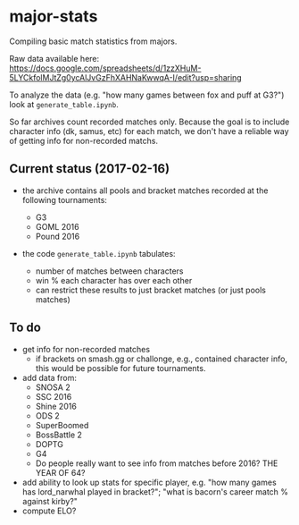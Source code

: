 # major-stats
Compiling basic match statistics from majors.


Raw data available here:
https://docs.google.com/spreadsheets/d/1zzXHuM-5LYCkfolMJtZg0ycAlJvGzFhXAHNaKwwqA-I/edit?usp=sharing

To analyze the data (e.g. "how many games between fox and puff at G3?") look at `generate_table.ipynb`.

So far archives count recorded matches only. Because the goal is to include character info (dk, samus, etc) for each match, we don't have a reliable way of getting info for non-recorded matchs.

## Current status (2017-02-16)
  * the archive contains all pools and bracket matches recorded at the following tournaments:
    * G3
    * GOML 2016
    * Pound 2016
    
  * the code `generate_table.ipynb` tabulates:
    * number of matches between characters
    * win % each character has over each other
    * can restrict these results to just bracket matches (or just pools matches)

## To do
  * get info for non-recorded matches
    * if brackets on smash.gg or challonge, e.g., contained character info, this would be possible for future tournaments.
  * add data from:
    * SNOSA 2
    * SSC 2016
    * Shine 2016
    * ODS 2
    * SuperBoomed
    * BossBattle 2
    * DOPTG
    * G4
    * Do people really want to see info from matches before 2016? THE YEAR OF 64?
  * add ability to look up stats for specific player, e.g. "how many games has lord_narwhal played in bracket?"; "what is bacorn's career match % against kirby?"
  * compute ELO?
